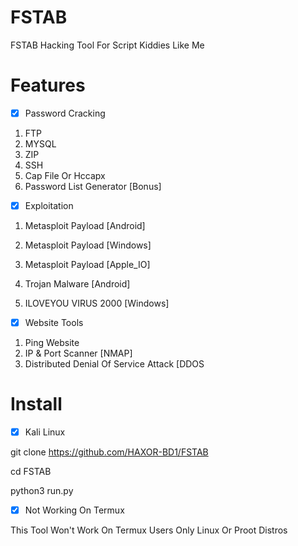 # FSTAB

FSTAB Hacking Tool For Script Kiddies Like Me

# Features

- [x] Password Cracking
1. FTP
2. MYSQL
3. ZIP
4. SSH
5. Cap File Or Hccapx
6. Password List Generator [Bonus]

- [x] Exploitation 
1. Metasploit Payload [Android]
2. Metasploit Payload [Windows]
3. Metasploit Payload [Apple_IO]

3. Trojan Malware [Android]
4. ILOVEYOU VIRUS 2000 [Windows]

- [x] Website Tools
1. Ping Website
2. IP & Port Scanner [NMAP]
3. Distributed Denial Of Service Attack [DDOS

# Install 

- [x] Kali Linux

git clone https://github.com/HAXOR-BD1/FSTAB

cd FSTAB 

python3 run.py

- [x] Not Working On Termux

This Tool Won't Work On Termux Users Only Linux Or Proot Distros

